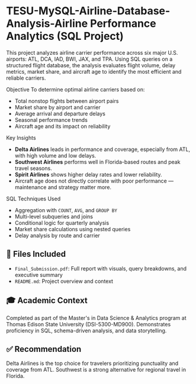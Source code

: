 # TESU-MySQL-Airline-Database-Analysis-Airline Performance Analytics (SQL Project)

This project analyzes airline carrier performance across six major U.S. airports: ATL, DCA, IAD, BWI, JAX, and TPA. Using SQL queries on a structured flight database, the analysis evaluates flight volume, delay metrics, market share, and aircraft age to identify the most efficient and reliable carriers.

Objective
To determine optimal airline carriers based on:
- Total nonstop flights between airport pairs
- Market share by airport and carrier
- Average arrival and departure delays
- Seasonal performance trends
- Aircraft age and its impact on reliability

 Key Insights
- **Delta Airlines** leads in performance and coverage, especially from ATL, with high volume and low delays.
- **Southwest Airlines** performs well in Florida-based routes and peak travel seasons.
- **Spirit Airlines** shows higher delay rates and lower reliability.
- Aircraft age does not directly correlate with poor performance — maintenance and strategy matter more.

 SQL Techniques Used
- Aggregation with `COUNT`, `AVG`, and `GROUP BY`
- Multi-level subqueries and joins
- Conditional logic for quarterly analysis
- Market share calculations using nested queries
- Delay analysis by route and carrier

## 📁 Files Included
- `Final_Submission.pdf`: Full report with visuals, query breakdowns, and executive summary
- `README.md`: Project overview and context

## 🎓 Academic Context
Completed as part of the Master's in Data Science & Analytics program at Thomas Edison State University (DSI-5300-MD900). Demonstrates proficiency in SQL, schema-driven analysis, and data storytelling.

## ✅ Recommendation
Delta Airlines is the top choice for travelers prioritizing punctuality and coverage from ATL. Southwest is a strong alternative for regional travel in Florida.

